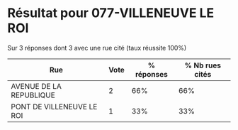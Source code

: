 # Résultat pour 077-VILLENEUVE LE ROI

Sur 3 réponses dont 3 avec une rue cité (taux réussite 100%)

| Rue | Vote | % réponses | % Nb rues cités|
|-----|------|------------|----------------|
| AVENUE DE LA REPUBLIQUE | 2 | 66% | 66%|
| PONT DE VILLENEUVE LE ROI | 1 | 33% | 33%|
